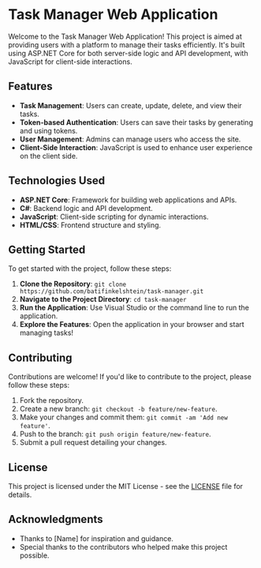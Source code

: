 # Task Manager Web Application

Welcome to the Task Manager Web Application! This project is aimed at providing users with a platform to manage their tasks efficiently. It's built using ASP.NET Core for both server-side logic and API development, with JavaScript for client-side interactions.

## Features

- **Task Management**: Users can create, update, delete, and view their tasks.
- **Token-based Authentication**: Users can save their tasks by generating and using tokens.
- **User Management**: Admins can manage users who access the site.
- **Client-Side Interaction**: JavaScript is used to enhance user experience on the client side.

## Technologies Used

- **ASP.NET Core**: Framework for building web applications and APIs.
- **C#**: Backend logic and API development.
- **JavaScript**: Client-side scripting for dynamic interactions.
- **HTML/CSS**: Frontend structure and styling.

## Getting Started

To get started with the project, follow these steps:

1. **Clone the Repository**: `git clone https://github.com/batifinkelshtein/task-manager.git`
2. **Navigate to the Project Directory**: `cd task-manager`
3. **Run the Application**: Use Visual Studio or the command line to run the application.
4. **Explore the Features**: Open the application in your browser and start managing tasks!

## Contributing

Contributions are welcome! If you'd like to contribute to the project, please follow these steps:

1. Fork the repository.
2. Create a new branch: `git checkout -b feature/new-feature`.
3. Make your changes and commit them: `git commit -am 'Add new feature'`.
4. Push to the branch: `git push origin feature/new-feature`.
5. Submit a pull request detailing your changes.

## License

This project is licensed under the MIT License - see the [LICENSE](LICENSE) file for details.

## Acknowledgments

- Thanks to [Name] for inspiration and guidance.
- Special thanks to the contributors who helped make this project possible.

